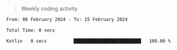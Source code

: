 > Weekly coding activity
<!--START_SECTION:waka-->

```txt
From: 08 February 2024 - To: 15 February 2024

Total Time: 0 secs

Kotlin   0 secs          █████████████████████████   100.00 %
```

<!--END_SECTION:waka-->
